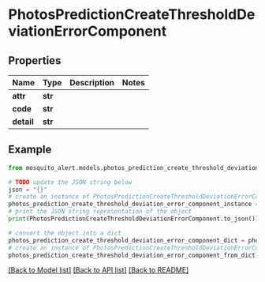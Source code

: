 # PhotosPredictionCreateThresholdDeviationErrorComponent


## Properties

Name | Type | Description | Notes
------------ | ------------- | ------------- | -------------
**attr** | **str** |  | 
**code** | **str** |  | 
**detail** | **str** |  | 

## Example

```python
from mosquito_alert.models.photos_prediction_create_threshold_deviation_error_component import PhotosPredictionCreateThresholdDeviationErrorComponent

# TODO update the JSON string below
json = "{}"
# create an instance of PhotosPredictionCreateThresholdDeviationErrorComponent from a JSON string
photos_prediction_create_threshold_deviation_error_component_instance = PhotosPredictionCreateThresholdDeviationErrorComponent.from_json(json)
# print the JSON string representation of the object
print(PhotosPredictionCreateThresholdDeviationErrorComponent.to_json())

# convert the object into a dict
photos_prediction_create_threshold_deviation_error_component_dict = photos_prediction_create_threshold_deviation_error_component_instance.to_dict()
# create an instance of PhotosPredictionCreateThresholdDeviationErrorComponent from a dict
photos_prediction_create_threshold_deviation_error_component_from_dict = PhotosPredictionCreateThresholdDeviationErrorComponent.from_dict(photos_prediction_create_threshold_deviation_error_component_dict)
```
[[Back to Model list]](../README.md#documentation-for-models) [[Back to API list]](../README.md#documentation-for-api-endpoints) [[Back to README]](../README.md)



